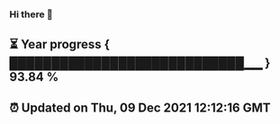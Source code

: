 ### Hi there 👋
⏳ Year progress { ████████████████████████████▁▁ } 93.84 %
---
⏰ Updated on Thu, 09 Dec 2021 12:12:16 GMT
---
